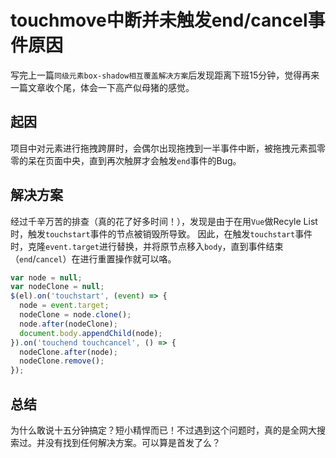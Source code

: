# touchmove中断并未触发end/cancel事件原因
写完上一篇`同级元素box-shadow相互覆盖解决方案`后发现距离下班15分钟，觉得再来一篇文章收个尾，体会一下高产似母猪的感觉。

## 起因
项目中对元素进行拖拽跨屏时，会偶尔出现拖拽到一半事件中断，被拖拽元素孤零零的呆在页面中央，直到再次触屏才会触发`end`事件的Bug。

## 解决方案
经过千辛万苦的排查（真的花了好多时间！），发现是由于在用`Vue`做Recyle List时，触发`touchstart`事件的节点被销毁所导致。
因此，在触发`touchstart`事件时，克隆`event.target`进行替换，并将原节点移入`body`，直到事件结束（`end`/`cancel`）在进行重置操作就可以咯。

```js
var node = null;
var nodeClone = null;
$(el).on('touchstart', (event) => {
  node = event.target;
  nodeClone = node.clone();
  node.after(nodeClone);
  document.body.appendChild(node);
}).on('touchend touchcancel', () => {
  nodeClone.after(node);
  nodeClone.remove();
});
```

## 总结
为什么敢说十五分钟搞定？短小精悍而已！不过遇到这个问题时，真的是全网大搜索过。并没有找到任何解决方案。可以算是首发了么？